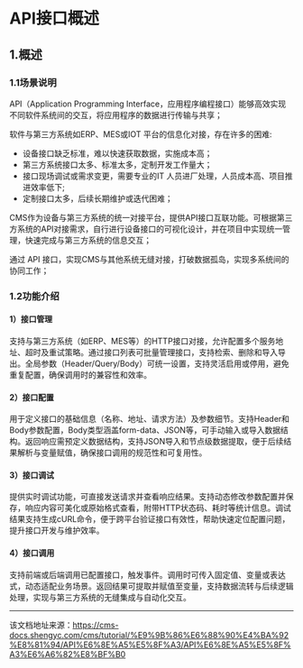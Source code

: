 # API接口概述

## 1.概述​

### 1.1场景说明​

API（Application Programming Interface，应用程序编程接口）能够高效实现不同软件系统间的交互，将应用程序的数据进行传输与共享；

软件与第三方系统如ERP、MES或IOT 平台的信息化对接，存在许多的困难:

  * 设备接口缺乏标准，难以快速获取数据，实施成本高；
  * 第三方系统接口太多、标准太多，定制开发工作量大；
  * 接口现场调试或需求变更，需要专业的IT 人员进厂处理，人员成本高、项目推进效率低下;
  * 定制接口太多，后续长期维护或迭代困难；



CMS作为设备与第三方系统的统一对接平台，提供API接口互联功能。可根据第三方系统的API对接需求，自行进行设备接口的可视化设计，并在项目中实现统一管理，快速完成与第三方系统的信息交互；

通过 API 接口，实现CMS与其他系统无缝对接，打破数据孤岛，实现多系统间的协同工作；

### 1.2功能介绍​

#### **1）接口管理**​

支持与第三方系统（如ERP、MES等）的HTTP接口对接，允许配置多个服务地址、超时及重试策略。通过接口列表可批量管理接口，支持检索、删除和导入导出。全局参数（Header/Query/Body）可统一设置，支持灵活启用或停用，避免重复配置，确保调用时的兼容性和效率。

#### **2）接口配置**​

用于定义接口的基础信息（名称、地址、请求方法）及参数细节。支持Header和Body参数配置，Body类型涵盖form-data、JSON等，可手动输入或导入数据结构。返回响应需预定义数据结构，支持JSON导入和节点级数据提取，便于后续结果解析与变量赋值，确保接口调用的规范性和可复用性。

#### **3）接口调试**​

提供实时调试功能，可直接发送请求并查看响应结果。支持动态修改参数配置并保存，响应内容可美化或原始格式查看，附带HTTP状态码、耗时等统计信息。调试结果支持生成cURL命令，便于跨平台验证接口有效性，帮助快速定位配置问题，提升接口开发与维护效率。

#### **4）接口调用**​

支持前端或后端调用已配置接口，触发事件。调用时可传入固定值、变量或表达式，动态适配业务场景。返回结果可提取并赋值至变量，支持数据流转与后续逻辑处理，实现与第三方系统的无缝集成与自动化交互。


---

该文档地址来源：https://cms-docs.shengyc.com/cms/tutorial/%E9%9B%86%E6%88%90%E4%BA%92%E8%81%94/API%E6%8E%A5%E5%8F%A3/API%E6%8E%A5%E5%8F%A3%E6%A6%82%E8%BF%B0